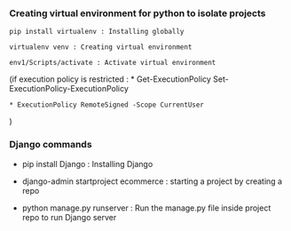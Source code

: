 ### Creating virtual environment for python to isolate projects
    pip install virtualenv : Installing globally

    virtualenv venv : Creating virtual environment

    env1/Scripts/activate : Activate virtual environment 

(if execution policy is restricted : 
    * Get-ExecutionPolicy Set-ExecutionPolicy-ExecutionPolicy

    * ExecutionPolicy RemoteSigned -Scope CurrentUser
)

### Django commands 
* pip install Django : Installing Django

* django-admin startproject ecommerce : starting a project by creating a repo

* python manage.py runserver : Run the manage.py file inside project repo to run Django server

